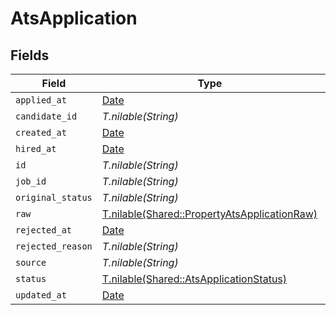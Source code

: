 # AtsApplication


## Fields

| Field                                                                                            | Type                                                                                             | Required                                                                                         | Description                                                                                      |
| ------------------------------------------------------------------------------------------------ | ------------------------------------------------------------------------------------------------ | ------------------------------------------------------------------------------------------------ | ------------------------------------------------------------------------------------------------ |
| `applied_at`                                                                                     | [Date](https://ruby-doc.org/stdlib-2.6.1/libdoc/date/rdoc/Date.html)                             | :heavy_minus_sign:                                                                               | N/A                                                                                              |
| `candidate_id`                                                                                   | *T.nilable(String)*                                                                              | :heavy_minus_sign:                                                                               | N/A                                                                                              |
| `created_at`                                                                                     | [Date](https://ruby-doc.org/stdlib-2.6.1/libdoc/date/rdoc/Date.html)                             | :heavy_minus_sign:                                                                               | N/A                                                                                              |
| `hired_at`                                                                                       | [Date](https://ruby-doc.org/stdlib-2.6.1/libdoc/date/rdoc/Date.html)                             | :heavy_minus_sign:                                                                               | N/A                                                                                              |
| `id`                                                                                             | *T.nilable(String)*                                                                              | :heavy_minus_sign:                                                                               | N/A                                                                                              |
| `job_id`                                                                                         | *T.nilable(String)*                                                                              | :heavy_minus_sign:                                                                               | N/A                                                                                              |
| `original_status`                                                                                | *T.nilable(String)*                                                                              | :heavy_minus_sign:                                                                               | N/A                                                                                              |
| `raw`                                                                                            | [T.nilable(Shared::PropertyAtsApplicationRaw)](../../models/shared/propertyatsapplicationraw.md) | :heavy_minus_sign:                                                                               | N/A                                                                                              |
| `rejected_at`                                                                                    | [Date](https://ruby-doc.org/stdlib-2.6.1/libdoc/date/rdoc/Date.html)                             | :heavy_minus_sign:                                                                               | N/A                                                                                              |
| `rejected_reason`                                                                                | *T.nilable(String)*                                                                              | :heavy_minus_sign:                                                                               | N/A                                                                                              |
| `source`                                                                                         | *T.nilable(String)*                                                                              | :heavy_minus_sign:                                                                               | N/A                                                                                              |
| `status`                                                                                         | [T.nilable(Shared::AtsApplicationStatus)](../../models/shared/atsapplicationstatus.md)           | :heavy_minus_sign:                                                                               | N/A                                                                                              |
| `updated_at`                                                                                     | [Date](https://ruby-doc.org/stdlib-2.6.1/libdoc/date/rdoc/Date.html)                             | :heavy_minus_sign:                                                                               | N/A                                                                                              |